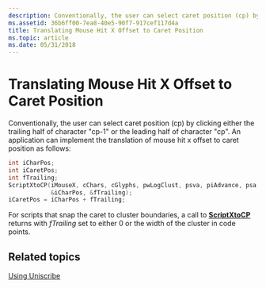 ```yaml
---
description: Conventionally, the user can select caret position (cp) by clicking either the trailing half of character &\#0034;cp-1&\#0034; or the leading half of character &\#0034;cp&\#0034;.
ms.assetid: 36b6ff00-7ea8-40e5-90f7-917cef117d4a
title: Translating Mouse Hit X Offset to Caret Position
ms.topic: article
ms.date: 05/31/2018
---
```


# Translating Mouse Hit X Offset to Caret Position

Conventionally, the user can select caret position (cp) by clicking either the trailing half of character "cp-1" or the leading half of character "cp". An application can implement the translation of mouse hit x offset to caret position as follows:


```C++
int iCharPos;
int iCaretPos;
int fTrailing;
ScriptXtoCP(iMouseX, cChars, cGlyphs, pwLogClust, psva, piAdvance, psa,
            &iCharPos, &fTrailing);
iCaretPos = iCharPos + fTrailing;
```



For scripts that snap the caret to cluster boundaries, a call to [**ScriptXtoCP**](/windows/desktop/api/Usp10/nf-usp10-scriptxtocp) returns with *fTrailing* set to either 0 or the width of the cluster in code points.

## Related topics

<dl> <dt>

[Using Uniscribe](using-uniscribe.md)
</dt> </dl>

 

 



